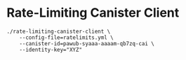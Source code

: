 # Rate-Limiting Canister Client

```
./rate-limiting-canister-client \
    --config-file=ratelimits.yml \
    --canister-id=pawub-syaaa-aaaam-qb7zq-cai \
    --identity-key="XYZ"
```
